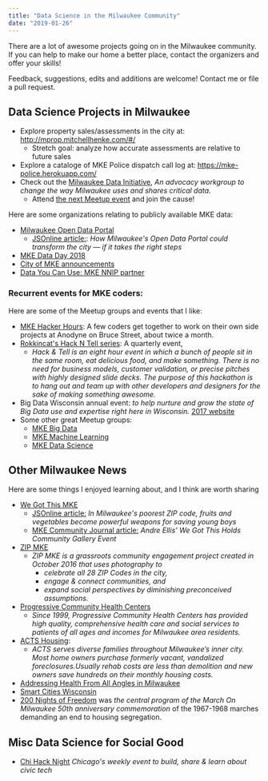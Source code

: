 ```yaml
---
title: "Data Science in the Milwaukee Community"
date: "2019-01-26"
---
```


There are a lot of awesome projects going on in the Milwaukee community. If you can help to make our home a better place, contact the organizers and offer your skills! 


Feedback, suggestions, edits and additions are welcome! Contact me or file a pull request.

## Data Science Projects in Milwaukee


- Explore property sales/assessments in the city at: http://mprop.mitchellhenke.com/#/ 
  - Stretch goal: analyze how accurate assessments are relative to future sales
- Explore a cataloge of MKE Police dispatch call log at:  https://mke-police.herokuapp.com/
- Check out the [Milwaukee Data Initiative](https://www.meetup.com/MKEData/), _An advocacy workgroup to change the way Milwaukee uses and shares critical data._
  - Attend [the next Meetup event](https://www.meetup.com/MKEData/) and join the cause!


Here are some organizations relating to publicly available MKE data:

- [Milwaukee Open Data Portal](https://data.milwaukee.gov/)
  - [JSOnline article:](https://www.jsonline.com/story/news/local/milwaukee/2018/07/20/how-open-data-could-transform-milwaukee-if-takes-right-steps/776482002/): _How Milwaukee's Open Data Portal could transform the city — if it takes the right steps_
- [MKE Data Day 2018](https://datayoucanuse.org/data-day-2018/)
- [City of MKE announcements](https://city.milwaukee.gov/mkedata#.XEyu8c9KiAw)
- [Data You Can Use: MKE NNIP partner](https://www.neighborhoodindicators.org/partner/127)

### Recurrent events for MKE coders:

Here are some of the Meetup groups and events that I like:

- [MKE Hacker Hours](https://www.meetup.com/Milwaukee-Hacker-Hours/events/258043407/): A few coders get together to work on their own side projects at Anodyne on Bruce Street, about twice a month. 
- [Rokkincat's Hack N Tell series](https://www.rokkincat.com/hack-n-tell/): A quarterly event,
  - _Hack & Tell is an eight hour event in which a bunch of people sit in the same room, eat delicious food, and make something. There is no need for business models, customer validation, or precise pitches with highly designed slide decks. The purpose of this hackathon is to hang out and team up with other developers and designers for the sake of making something awesome._
- Big Data Wisconsin annual event: _to help nurture and grow the state of Big Data use and expertise right here in Wisconsin._  [2017 website](https://2017.bigdatawisconsin.org/)
- Some other great Meetup groups:
  - [MKE Big Data](https://www.meetup.com/MKE-Big-Data/)
  - [MKE Machine Learning](https://www.meetup.com/Milwaukee-Machine-Learning/)
  - [MKE Data Science](https://www.meetup.com/Milwaukee-Data-Science/)


## Other Milwaukee News 

Here are some things I enjoyed learning about, and I think are worth sharing

- [We Got This MKE](https://wegotthismke.com/)
  - [JSOnline article:](https://projects.jsonline.com/news/2018/12/7/milwaukee-community-garden-produces-free-vegetables-safe-place-for-boys.html) _In Milwaukee's poorest ZIP code, fruits and vegetables become powerful weapons for saving young boys_
  - [MKE Community Journal article:](https://communityjournal.net/andre-ellis-we-got-this-holds-community-gallery-event/) _Andre Ellis’ We Got This Holds Community Gallery Event_ 
- [ZIP MKE](http://zipmke.com/?fbclid=IwAR0YVaeDHTfwBpgxFsZdHGKZne6WM7-UUBGBeINUn1Q9eXz-t8_cNzZzLdI)
  - _ZIP MKE is a grassroots community engagement project created in October 2016 that uses photography to_
      - _celebrate all 28 ZIP Codes in the city,_  
      - _engage & connect communities, and_
      - _expand social perspectives by diminishing preconceived assumptions._
- [Progressive Community Health Centers](http://www.progressivechc.org/about-us/) 
  - _Since 1999, Progressive Community Health Centers has provided high quality, comprehensive health care and social services to patients of all ages and incomes for Milwaukee area residents._
- [ACTS Housing](https://actshousing.org/): 
  - _ACTS serves diverse families throughout Milwaukee’s inner city. Most home owners purchase formerly vacant, vandalized foreclosures.Usually rehab costs are less than demolition and new owners save hundreds on their monthly housing costs._
- [Addressing Health From All Angles in Milwaukee](https://www.buildhealthyplaces.org/whats-new/addressing-health-angles-milwaukee/)
- [Smart Cities Wisconsin](https://wismartcities-smartfutures.com/)
- [200 Nights of Freedom](http://200nightsoffreedom.org/) was _the central program of the March On Milwaukee 50th anniversary commemoration_ of the 1967-1968 marches demanding an end to housing segregation.

## Misc Data Science for Social Good

- [Chi Hack Night](https://chihacknight.org/) _Chicago's weekly event to build, share & learn about civic tech_